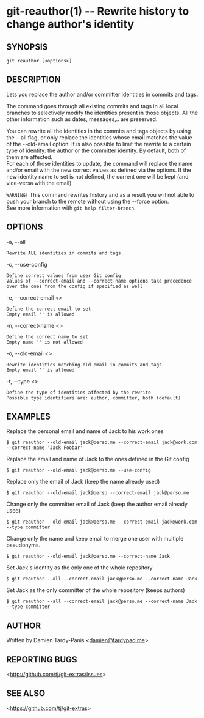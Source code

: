 git-reauthor(1) -- Rewrite history to change author's identity
==============================================================

## SYNOPSIS

`git reauthor [<options>]`

## DESCRIPTION

Lets you replace the author and/or committer identities in commits and tags.

The command goes through all existing commits and tags in all local branches to selectively modify the identities present in those objects. All the other information such as dates, messages,.. are preserved.

You can rewrite all the identities in the commits and tags objects by using the --all flag, or only replace the identities whose email matches the value of the --old-email option. It is also possible to limit the rewrite to a certain type of identity: the author or the committer identity. By default, both of them are affected.  
For each of those identities to update, the command will replace the name and/or email with the new correct values as defined via the options. If the new identity name to set is not defined, the current one will be kept (and vice-versa with the email).

`WARNING!` This command rewrites history and as a result you will not able to push your branch to the remote without using the --force option.  
See more information with `git help filter-branch`.

## OPTIONS

  -a, --all

    Rewrite ALL identities in commits and tags.

  -c, --use-config

    Define correct values from user Git config
    Values of --correct-email and --correct-name options take precedence over the ones from the config if specified as well

  -e, --correct-email &lt;<email>&gt;

    Define the correct email to set
    Empty email '' is allowed

  -n, --correct-name &lt;<name>&gt;

    Define the correct name to set
    Empty name '' is not allowed

  -o, --old-email &lt;<email>&gt;

    Rewrite identities matching old email in commits and tags
    Empty email '' is allowed

  -t, --type &lt;<id>&gt;

    Define the type of identities affected by the rewrite
    Possible type identifiers are: author, committer, both (default)

## EXAMPLES

Replace the personal email and name of Jack to his work ones

    $ git reauthor --old-email jack@perso.me --correct-email jack@work.com --correct-name 'Jack Foobar'

Replace the email and name of Jack to the ones defined in the Git config

    $ git reauthor --old-email jack@perso.me --use-config

Replace only the email of Jack (keep the name already used)

    $ git reauthor --old-email jack@perso --correct-email jack@perso.me

Change only the committer email of Jack (keep the author email already used)

    $ git reauthor --old-email jack@perso.me --correct-email jack@work.com --type committer

Change only the name and keep email to merge one user with multiple pseudonyms.

    $ git reauthor --old-email jack@perso.me --correct-name Jack

Set Jack's identity as the only one of the whole repository

    $ git reauthor --all --correct-email jack@perso.me --correct-name Jack
    
Set Jack as the only committer of the whole repository (keeps authors)

    $ git reauthor --all --correct-email jack@perso.me --correct-name Jack --type committer

## AUTHOR

Written by Damien Tardy-Panis &lt;<damien@tardypad.me>&gt;

## REPORTING BUGS

&lt;<http://github.com/tj/git-extras/issues>&gt;

## SEE ALSO

&lt;<https://github.com/tj/git-extras>&gt;

